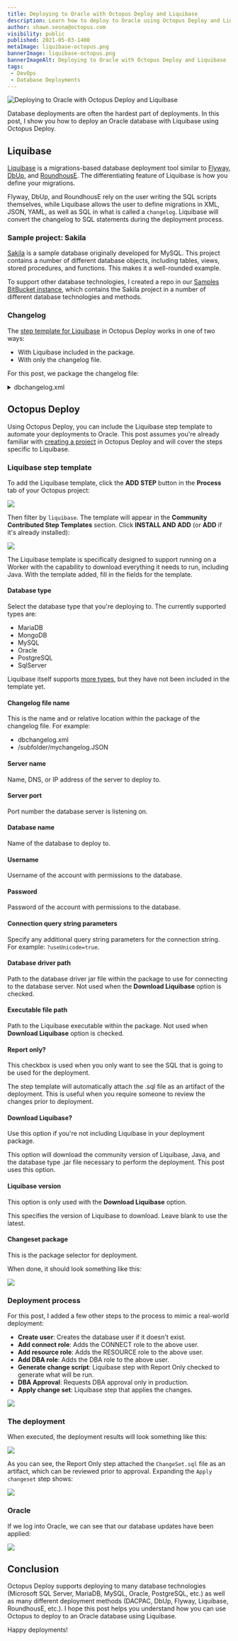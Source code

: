 ```yaml
---
title: Deploying to Oracle with Octopus Deploy and Liquibase
description: Learn how to deploy to Oracle using Octopus Deploy and Liquibase.
author: shawn.sesna@octopus.com
visibility: public
published: 2021-05-03-1400
metaImage: liquibase-octopus.png
bannerImage: liquibase-octopus.png
bannerImageAlt: Deploying to Oracle with Octopus Deploy and Liquibase
tags:
 - DevOps
 - Database Deployments
---
```


![Deploying to Oracle with Octopus Deploy and Liquibase](liquibase-octopus.png)

Database deployments are often the hardest part of deployments. In this post, I show you how to deploy an Oracle database with Liquibase using Octopus Deploy.

## Liquibase

[Liquibase](https://www.liquibase.org/) is a migrations-based database deployment tool similar to [Flyway](https://flywaydb.org/), [DbUp](https://dbup.readthedocs.io/en/latest/), and [RoundhousE](https://github.com/chucknorris/roundhouse).  The differentiating feature of Liquibase is how you define your migrations. 

Flyway, DbUp, and RoundhousE rely on the user writing the SQL scripts themselves, while Liquibase allows the user to define migrations in XML, JSON, YAML, as well as SQL in what is called a `changelog`.  Liquibase will convert the changelog to SQL statements during the deployment process.

### Sample project: Sakila

[Sakila](https://dev.mysql.com/doc/sakila/en/) is a sample database originally developed for MySQL.  This project contains a number of different database objects, including tables, views, stored procedures, and functions. This makes it a well-rounded example.  

To support other database technologies, I created a repo in our [Samples BitBucket instance](https://bitbucket.org/octopussamples/sakila/src/master/), which contains the Sakila project in a number of different database technologies and methods.

### Changelog

The [step template for Liquibase](https://library.octopus.com/step-templates/6a276a58-d082-425f-a77a-ff7b3979ce2e/actiontemplate-liquibase-apply-changeset) in Octopus Deploy works in one of two ways:

- With Liquibase included in the package.
- With only the changelog file.

For this post, we package the changelog file:

<details>
  <summary>dbchangelog.xml</summary>

<script src="https://gist.github.com/robpearson/d6685cc2c281da64d74b0e90b92338fb.js"></script>

</details>

## Octopus Deploy

Using Octopus Deploy, you can include the Liquibase step template to automate your deployments to Oracle.  This post assumes you're already familiar with [creating a project](https://octopus.com/docs/projects#add-a-project) in Octopus Deploy and will cover the steps specific to Liquibase.

### Liquibase step template

To add the Liquibase template, click the **ADD STEP** button in the **Process** tab of your Octopus project:

![](octopus-project-add-step.png)

Then filter by `liquibase`.  The template will appear in the **Community Contributed Step Templates** section.  Click **INSTALL AND ADD** (or **ADD** if it's already installed):

![](octopus-liquibase-template.png)

The Liquibase template is specifically designed to support running on a Worker with the capability to download everything it needs to run, including Java.  With the template added, fill in the fields for the template.

#### Database type

Select the database type that you're deploying to. The currently supported types are:

- MariaDB
- MongoDB
- MySQL
- Oracle
- PostgreSQL
- SqlServer

Liquibase itself supports [more types](https://www.liquibase.org/get-started/databases), but they have not been included in the template yet.

#### Changelog file name

This is the name and or relative location within the package of the changelog file.  For example:

- dbchangelog.xml
- /subfolder/mychangelog.JSON

#### Server name
Name, DNS, or IP address of the server to deploy to.

#### Server port
Port number the database server is listening on.

#### Database name
Name of the database to deploy to.

#### Username
Username of the account with permissions to the database.

#### Password
Password of the account with permissions to the database.

#### Connection query string parameters
Specify any additional query string parameters for the connection string.  For example: `?useUnicode=true`.

#### Database driver path
Path to the database driver jar file within the package to use for connecting to the database server.  Not used when the **Download Liquibase** option is checked.

#### Executable file path
Path to the Liquibase executable within the package.  Not used when **Download Liquibase** option is checked.

#### Report only?
This checkbox is used when you only want to see the SQL that is going to be used for the deployment.  

The step template will automatically attach the .sql file as an artifact of the deployment.  This is useful when you require someone to review the changes prior to deployment.

#### Download Liquibase?
Use this option if you're not including Liquibase in your deployment package.  

This option will download the community version of Liquibase, Java, and the database type .jar file necessary to perform the deployment.  This post uses this option.

#### Liquibase version
This option is only used with the **Download Liquibase** option.  

This specifies the version of Liquibase to download. Leave blank to use the latest.

#### Changeset package
This is the package selector for deployment.

When done, it should look something like this:

![](octopus-step-liquibase-report.png)

### Deployment process

For this post, I added a few other steps to the process to mimic a real-world deployment:

- **Create user**: Creates the database user if it doesn't exist.
- **Add connect role**: Adds the CONNECT role to the above user.
- **Add resource role**: Adds the RESOURCE role to the above user.
- **Add DBA role**: Adds the DBA role to the above user.
- **Generate change script**: Liquibase step with Report Only checked to generate what will be run.
- **DBA Approval**: Requests DBA approval only in production.
- **Apply change set**: Liquibase step that applies the changes.

![](octopus-project-deployment-process.png)

### The deployment
When executed, the deployment results will look something like this:

![](octopus-deployment-complete.png)

As you can see, the Report Only step attached the `ChangeSet.sql` file as an artifact, which can be reviewed prior to approval.  Expanding the `Apply changeset` step shows:

![](octopus-liquibase-step.png)

### Oracle

If we log into Oracle, we can see that our database updates have been applied:

![](oracle-sql-developer.png)

## Conclusion

Octopus Deploy supports deploying to many database technologies (Microsoft SQL Server, MariaDB, MySQL, Oracle, PostgreSQL, etc.) as well as many different deployment methods (DACPAC, DbUp, Flyway, Liquibase, RoundhousE, etc.).  I hope this post helps you understand how you can use Octopus to deploy to an Oracle database using Liquibase.

Happy deployments!
